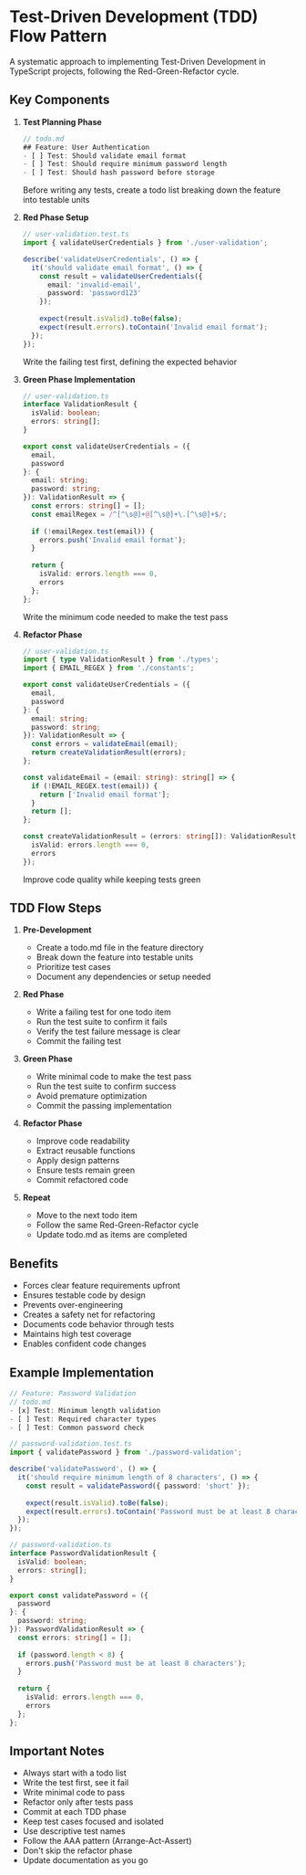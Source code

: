 # Test-Driven Development (TDD) Flow Pattern

A systematic approach to implementing Test-Driven Development in TypeScript projects, following the Red-Green-Refactor cycle.

## Key Components

1. **Test Planning Phase**

   ```typescript
   // todo.md
   ## Feature: User Authentication
   - [ ] Test: Should validate email format
   - [ ] Test: Should require minimum password length
   - [ ] Test: Should hash password before storage
   ```

   Before writing any tests, create a todo list breaking down the feature into testable units

2. **Red Phase Setup**

   ```typescript
   // user-validation.test.ts
   import { validateUserCredentials } from './user-validation';
   
   describe('validateUserCredentials', () => {
     it('should validate email format', () => {
       const result = validateUserCredentials({
         email: 'invalid-email',
         password: 'password123'
       });
       
       expect(result.isValid).toBe(false);
       expect(result.errors).toContain('Invalid email format');
     });
   });
   ```

   Write the failing test first, defining the expected behavior

3. **Green Phase Implementation**

   ```typescript
   // user-validation.ts
   interface ValidationResult {
     isValid: boolean;
     errors: string[];
   }
   
   export const validateUserCredentials = ({ 
     email, 
     password 
   }: {
     email: string;
     password: string;
   }): ValidationResult => {
     const errors: string[] = [];
     const emailRegex = /^[^\s@]+@[^\s@]+\.[^\s@]+$/;
     
     if (!emailRegex.test(email)) {
       errors.push('Invalid email format');
     }
     
     return {
       isValid: errors.length === 0,
       errors
     };
   };
   ```

   Write the minimum code needed to make the test pass

4. **Refactor Phase**

   ```typescript
   // user-validation.ts
   import { type ValidationResult } from './types';
   import { EMAIL_REGEX } from './constants';
   
   export const validateUserCredentials = ({ 
     email, 
     password 
   }: {
     email: string;
     password: string;
   }): ValidationResult => {
     const errors = validateEmail(email);
     return createValidationResult(errors);
   };
   
   const validateEmail = (email: string): string[] => {
     if (!EMAIL_REGEX.test(email)) {
       return ['Invalid email format'];
     }
     return [];
   };
   
   const createValidationResult = (errors: string[]): ValidationResult => ({
     isValid: errors.length === 0,
     errors
   });
   ```

   Improve code quality while keeping tests green

## TDD Flow Steps

1. **Pre-Development**
   - Create a todo.md file in the feature directory
   - Break down the feature into testable units
   - Prioritize test cases
   - Document any dependencies or setup needed

2. **Red Phase**
   - Write a failing test for one todo item
   - Run the test suite to confirm it fails
   - Verify the test failure message is clear
   - Commit the failing test

3. **Green Phase**
   - Write minimal code to make the test pass
   - Run the test suite to confirm success
   - Avoid premature optimization
   - Commit the passing implementation

4. **Refactor Phase**
   - Improve code readability
   - Extract reusable functions
   - Apply design patterns
   - Ensure tests remain green
   - Commit refactored code

5. **Repeat**
   - Move to the next todo item
   - Follow the same Red-Green-Refactor cycle
   - Update todo.md as items are completed

## Benefits

- Forces clear feature requirements upfront
- Ensures testable code by design
- Prevents over-engineering
- Creates a safety net for refactoring
- Documents code behavior through tests
- Maintains high test coverage
- Enables confident code changes

## Example Implementation

```typescript
// Feature: Password Validation
// todo.md
- [x] Test: Minimum length validation
- [ ] Test: Required character types
- [ ] Test: Common password check

// password-validation.test.ts
import { validatePassword } from './password-validation';

describe('validatePassword', () => {
  it('should require minimum length of 8 characters', () => {
    const result = validatePassword({ password: 'short' });
    
    expect(result.isValid).toBe(false);
    expect(result.errors).toContain('Password must be at least 8 characters');
  });
});

// password-validation.ts
interface PasswordValidationResult {
  isValid: boolean;
  errors: string[];
}

export const validatePassword = ({ 
  password 
}: {
  password: string;
}): PasswordValidationResult => {
  const errors: string[] = [];
  
  if (password.length < 8) {
    errors.push('Password must be at least 8 characters');
  }
  
  return {
    isValid: errors.length === 0,
    errors
  };
};
```

## Important Notes

- Always start with a todo list
- Write the test first, see it fail
- Write minimal code to pass
- Refactor only after tests pass
- Commit at each TDD phase
- Keep test cases focused and isolated
- Use descriptive test names
- Follow the AAA pattern (Arrange-Act-Assert)
- Don't skip the refactor phase
- Update documentation as you go
